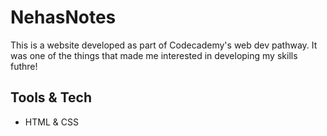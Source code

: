 # NehasNotes
This is a website developed as part of Codecademy's web dev pathway. It was one of the things that made me interested in developing my skills futhre!

## Tools & Tech
- HTML & CSS
